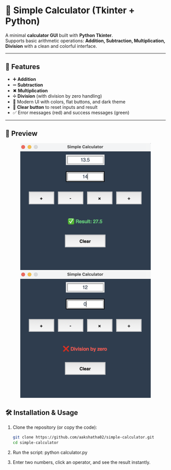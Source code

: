 # 🧮 Simple Calculator (Tkinter + Python)

A minimal **calculator GUI** built with **Python Tkinter**.  
Supports basic arithmetic operations: **Addition, Subtraction, Multiplication, Division** with a clean and colorful interface.

---

## 🚀 Features
- ➕ **Addition**  
- ➖ **Subtraction**  
- ✖ **Multiplication**  
- ➗ **Division** (with division by zero handling)  
- 🎨 Modern UI with colors, flat buttons, and dark theme  
- 🔄 **Clear button** to reset inputs and result  
- ✅ Error messages (red) and success messages (green)  

---

## 📸 Preview

<div align="center">
  <img width="410" alt="Sample screenshot" src="https://github.com/aakshatha02/simple-calculator/blob/main/screenshot1.png">
   <img width="410" alt="Sample screenshot" src="https://github.com/aakshatha02/simple-calculator/blob/main/screenshot2.png">
</div>

## 🛠 Installation & Usage

1. Clone the repository (or copy the code):
   ```bash
   git clone https://github.com/aakshatha02/simple-calculator.git
   cd simple-calculator

2. Run the script:
    python calculator.py

3. Enter two numbers, click an operator, and see the result instantly.
